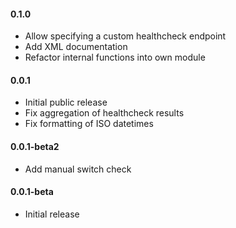 #### 0.1.0
* Allow specifying a custom healthcheck endpoint
* Add XML documentation
* Refactor internal functions into own module

#### 0.0.1
* Initial public release
* Fix aggregation of healthcheck results
* Fix formatting of ISO datetimes

#### 0.0.1-beta2
* Add manual switch check

#### 0.0.1-beta
* Initial release
